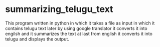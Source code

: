 # summarizing_telugu_text
This program written in python in which it takes a file as input in which it contains telugu text later by using google translator it converts it into engilsh and it summarizes the text at last from english it converts it into telugu and displays the output.
